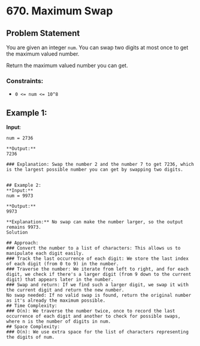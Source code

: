 # 670. Maximum Swap

## Problem Statement
You are given an integer `num`. You can swap two digits at most once to get the maximum valued number.

Return the maximum valued number you can get.

### Constraints:
- `0 <= num <= 10^8`

## Example 1:
**Input**:
```text
num = 2736

**Output:**
7236

### Explanation: Swap the number 2 and the number 7 to get 7236, which is the largest possible number you can get by swapping two digits.


## Example 2:
**Input:**
num = 9973

**Output:**
9973

**Explanation:** No swap can make the number larger, so the output remains 9973.
Solution

## Approach:
### Convert the number to a list of characters: This allows us to manipulate each digit easily.
### Track the last occurrence of each digit: We store the last index of each digit (from 0 to 9) in the number.
### Traverse the number: We iterate from left to right, and for each digit, we check if there's a larger digit (from 9 down to the current digit) that appears later in the number.
### Swap and return: If we find such a larger digit, we swap it with the current digit and return the new number.
No swap needed: If no valid swap is found, return the original number as it's already the maximum possible.
## Time Complexity:
### O(n): We traverse the number twice, once to record the last occurrence of each digit and another to check for possible swaps, where n is the number of digits in num.
## Space Complexity:
### O(n): We use extra space for the list of characters representing the digits of num.